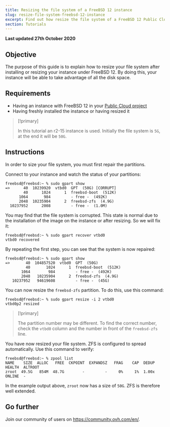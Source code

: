 ```yaml
---
title: Resizing the file system of a FreeBSD 12 instance
slug: resize-file-system-freebsd-12-instance
excerpt: Find out how resize the file system of a FreeBSD 12 Public Cloud instance
section: Tutorials
---
```


**Last updated 27th October 2020**

## Objective

The purpose of this guide is to explain how to resize your file system after installing or resizing your instance under FreeBSD 12. By doing this, your instance will be able to take advantage of all the disk space.

## Requirements

- Having an instance with FreeBSD 12 in your [Public Cloud project](https://www.ovhcloud.com/en-gb/public-cloud/)
- Having freshly installed the instance or having resized it

> [!primary]
>
> In this tutorial an r2-15 instance is used. Initially the file system is `5G`, at the end it will be `50G`.
>

## Instructions

In order to size your file system, you must first repair the partitions.

Connect to your instance and watch the status of your partitions:

```
freebsd@freebsd:~ % sudo gpart show
=>      40  10239920  vtbd0  GPT  (50G) [CORRUPT]
        40      1024      1  freebsd-boot  (512K)
      1064       984         - free -  (492K)
      2048  10235904      2  freebsd-zfs  (4.9G)
  10237952      2008         - free -  (1.0M)
```

You may find that the file system is corrupted. This state is normal due to the installation of the image on the instance or after resizing. So we will fix it:

```
freebsd@freebsd:~ % sudo gpart recover vtbd0
vtbd0 recovered
```

By repeating the first step, you can see that the system is now repaired:

```
freebsd@freebsd:~ % sudo gpart show
=>       40  104857520  vtbd0  GPT  (50G)
         40       1024      1  freebsd-boot  (512K)
       1064        984         - free -  (492K)
       2048   10235904      2  freebsd-zfs  (4.9G)
   10237952   94619608         - free -  (45G)
```

You can now resize the `freebsd-zfs` partition. To do this, use this command:

```
freebsd@freebsd:~ % sudo gpart resize -i 2 vtbd0
vtbd0p2 resized
```

> [!primary]
>
> The partition number may be different. To find the correct number, check the `vtbd0` column and the number in front of the `freebsd-zfs` line.
>

You have now resized your file system. ZFS is configured to spread automatically. Use this command to verify:

```
freebsd@freebsd:~ % zpool list
NAME    SIZE  ALLOC   FREE  CKPOINT  EXPANDSZ   FRAG    CAP  DEDUP  HEALTH  ALTROOT
zroot  49.5G   854M  48.7G        -         -     0%     1%  1.00x  ONLINE  -
```

In the example output above, `zroot` now has a size of `50G`. ZFS is therefore well extended.


## Go further

Join our community of users on <https://community.ovh.com/en/>.
